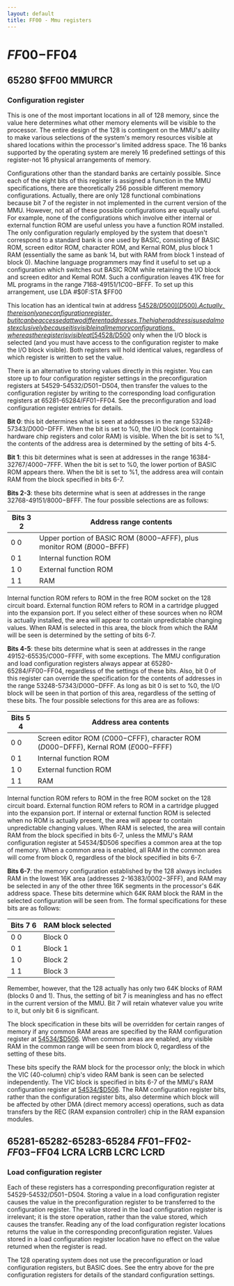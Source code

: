 ```yaml
---
layout: default
title: FF00 - Mmu registers
---
```

# $FF00-$FF04

## 65280 $FF00 MMURCR <a name="FF00"></a>
### Configuration register 

This is one of the most important locations in all of 128 memory, since the value here determines what other memory elements will be visible to the processor. The entire design of the
128 is contingent on the MMU's ability to make various selections of the system's memory resources visible at shared locations within the processor's limited address space. The 16
banks supported by the operating system are merely 16 predefined settings of this register-not 16 physical arrangements
of memory. 

Configurations other than the standard banks are certainly
possible. Since each of the eight bits of this register is assigned
a function in the MMU specifications, there are theoretically
256 possible different memory configurations. Actually, there
are only 128 functional combinations because bit 7 of the register in not implemented in the current version of the MMU.
However, not all of these possible configurations are equally
useful. For example, none of the configurations which involve
either internal or external function ROM are useful unless you
have a function ROM installed. The only configuration regularly employed by the system that doesn't correspond to a
standard bank is one used by BASIC, consisting of BASIC
ROM, screen editor ROM, character ROM, and Kernal ROM,
plus block 1 RAM (essentially the same as bank 14, but with
RAM from block 1 instead of block 0). Machine language programmers may find it useful to set up a configuration which
switches out BASIC ROM while retaining the I/O block and
screen editor and Kemal ROM. Such a configuration leaves 41K
free for ML programs in the range 7168-49151/$1C00-$BFFF.
To set up this arrangement, use LDA #$0F:STA $FF00

This location has an identical twin at address [54528/$D500](D500). Actually, there is only one configuration register, but it
can be accessed at two different addresses. The higher address
is used almost exclusively because it is visible in all memory
configurations, whereas the register is visible at [54528/$D500](D500)
only when the I/O block is selected (and you must have access to the configuration register to make the I/O block visible). Both registers will hold identical values, regardless of
which register is written to set the value. 

There is an alternative to storing values directly in this
register. You can store up to four configuration register
settings in the preconfiguration registers at 54529-54532/$D501-$D504, then transfer the values to the configuration
register by writing to the corresponding load configuration
registers at 65281-65284/$FF01-$FF04. See the preconfiguration and load configuration register entries for details.

**Bit 0**: this bit determines what is seen at addresses in the
range 53248-57343/$D000-$DFFF. When the bit is set to %0,
the I/O block (containing hardware chip registers and color
RAM) is visible. When the bit is set to %1, the contents of the
address area is determined by the setting of bits 4-5. 

**Bit 1**: this bit determines what is seen at addresses in the
range 16384-32767/$4000-$7FFF. When the bit is set to %0,
the lower portion of BASIC ROM appears there. When the bit
is set to %1, the address area will contain RAM from the block
specified in bits 6-7.

**Bits 2-3**: these bits determine what is seen at addresses in the
range 32768-49151/$8000-$BFFF. The four possible selections
are as follows:

|Bits 3 2|Address range contents|
|-|-|
|0 0|Upper portion of BASIC ROM ($8000-$AFFF), plus monitor ROM ($B000-$BFFF)|
|0 1|Internal function ROM|
|1 0|External function ROM|
|1 1|RAM|

Internal function ROM refers to ROM in the free ROM socket
on the 128 circuit board. External function ROM refers to
ROM in a cartridge plugged into the expansion port. If you select either of these sources when no ROM is actually installed,
the area will appear to contain unpredictable changing values.
When RAM is selected in this area, the block from which the
RAM will be seen is determined by the setting of bits 6-7. 

**Bits 4-5**: these bits determine what is seen at addresses in the
range 49152-65535/$C000-$FFFF, with some exceptions. The
MMU configuration and load configuration registers always
appear at 65280-65284/$FF00-$FF04, regardless of the
settings of these bits. Also, bit 0 of this register can override
the specification for the contents of addresses in the range
53248-57343/$D000-$DFFF. As long as bit 0 is set to %0, the
I/O block will be seen in that portion of this area, regardless
of the setting of these bits. The four possible selections for this
area are as follows: 

|Bits 5 4|Address area contents|
|-|-|
|0 0 |Screen editor ROM ($C000-$CFFF), character ROM ($D000-$DFFF), Kernal ROM ($E000-$FFFF)|
|0 1|Internal function ROM|
|1 0|External function ROM|
|1 1|RAM|

Internal function ROM refers to ROM in the free ROM socket
on the 128 circuit board. External function ROM refers to
ROM in a cartridge plugged into the expansion port. If internal
or external function ROM is selected when no ROM is actually
present, the area will appear to contain unpredictable changing values. When RAM is selected, the area will contain RAM
from the block specified in bits 6-7, unless the MMU's RAM
configuration register at 54534/$D506 specifies a common
area at the top of memory. When a common area is enabled,
all RAM in the common area will come from block 0, regardless of the block specified in bits 6-7. 

**Bits 6-7**: the memory configuration established by the 128 always includes RAM in the lowest 16K area (addresses
2-16383/$0002-$3FFF), and RAM may be selected in any of
the other three 16K segments in the processor's 64K address
space. These bits determine which 64K RAM block the RAM
in the selected configuration will be seen from. The formal
specifications for these bits are as follows: 

|Bits 7 6|RAM block selected|
|-|-|
|0 0|Block 0|
|0 1|Block 1|
|1 0|Block 2|
|1 1|Block 3|

Remember, however, that the 128 actually has only two 64K
blocks of RAM (blocks 0 and 1). Thus, the setting of bit 7 is
meaningless and has no effect in the current version of the
MMU. Bit 7 will retain whatever value you write to it, but
only bit 6 is significant.

The block specification in these bits will be overridden for
certain ranges of memory if any common RAM areas are specified by the RAM configuration register at [54534/$D506](D500#D506).
When common areas are enabled, any visible RAM in the
common range will be seen from block 0, regardless of the setting of these bits.

These bits specify the RAM block for the processor only;
the block in which the VIC (40-column) chip's video RAM
bank is seen can be selected independently. The VIC block is
specified in bits 6-7 of the MMU's RAM configuration register
at [54534/$D506](D500#D506). The RAM configuration register bits, rather
than the configuration register bits, also determine which
block will be affected by other DMA (direct memory access)
operations, such as data transfers by the REC (RAM expansion
controller) chip in the RAM expansion modules. 

## 65281-65282-65283-65284 $FF01-$FF02-$FF03-$FF04 LCRA LCRB LCRC LCRD <a name="FF01"></a><a name="FF02"></a><a name="FF03"></a><a name="FF04"></a>
### Load configuration register 

Each of these registers has a corresponding preconfiguration
register at 54529-54532/$D501-$D504. Storing a value in a
load configuration register causes the value in the preconfiguration register to be transferred to the configuration register. The value stored in the load configuration register is
irrelevant; it is the store operation, rather than the value
stored, which causes the transfer. Reading any of the load
configuration register locations returns the value in the corresponding preconfiguration register. Values stored in a load
configuration register location have no effect on the value returned when the register is read.

The 128 operating system does not use the preconfiguration or load configuration registers, but BASIC does. See the
entry above for the pre configuration registers for details of the
standard configuration settings. 
